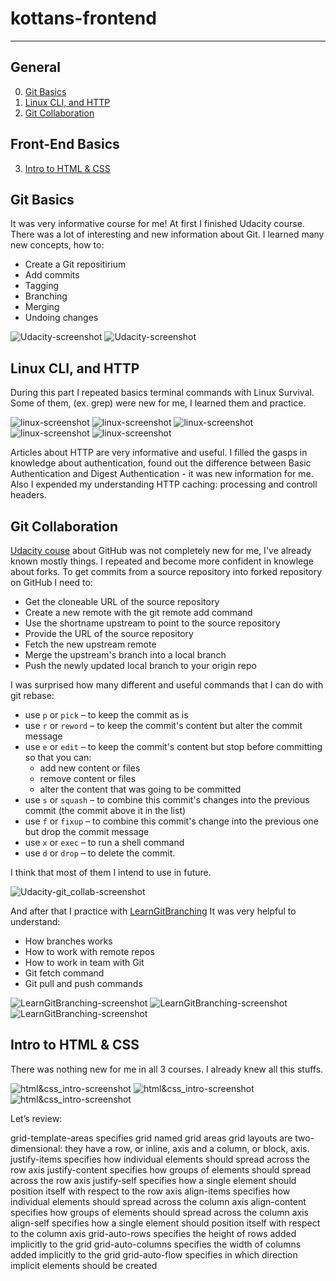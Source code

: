 # kottans-frontend
---

## General

0. [Git Basics](#git_basics)
1. [Linux CLI, and HTTP](#linux_cli)
2. [Git Collaboration](#git_collab)

## Front-End Basics

3. [Intro to HTML & CSS](#intro_html_css)


## <a name="git_basics">Git Basics</a>

It was very informative course for me! 
At first I finished Udacity course. There was a lot of interesting and new information about Git.
I learned many new concepts, how to:

* Create a Git repositirium
* Add commits
* Tagging
* Branching
* Merging
* Undoing changes

![Udacity-screenshot](git_basics/udacity-screenshot_01.png)
![Udacity-screenshot](git_basics/udacity-screenshot_02.png)


## <a name="linux_cli">Linux CLI, and HTTP</a>

During this part I repeated basics terminal commands with Linux Survival.
Some of them, (ex. grep) were new for me, I learned them and practice.

![linux-screenshot](task_linux_cli/linux_cli_01.png)
![linux-screenshot](task_linux_cli/linux_cli_02.png)
![linux-screenshot](task_linux_cli/linux_cli_03.png)
![linux-screenshot](task_linux_cli/linux_cli_04.png)
![linux-screenshot](task_linux_cli/linux_cli_05.png)

Articles about HTTP are very informative and useful.
I filled the gasps in knowledge about authentication, found out the difference between Basic Authentication and Digest Authentication - it was new information for me.
Also I expended my understanding HTTP caching: processing and controll headers.

## <a name="git_collab">Git Collaboration</a>

[Udacity couse](https://classroom.udacity.com/courses/ud456) about GitHub was not completely new for me, I've already known mostly things.
I repeated and become more confident in knowlege about forks.
To get commits from a source repository into forked repository on GitHub I need to:

* Get the cloneable URL of the source repository
* Create a new remote with the git remote add command
* Use the shortname upstream to point to the source repository
* Provide the URL of the source repository
* Fetch the new upstream remote
* Merge the upstream's branch into a local branch
* Push the newly updated local branch to your origin repo

I was surprised how many different and useful commands that I can do with git rebase:

- use `p` or `pick` – to keep the commit as is
- use `r` or `reword` – to keep the commit's content but alter the commit message
- use `e` or `edit` – to keep the commit's content but stop before committing so that you can:
  * add new content or files
  * remove content or files
  * alter the content that was going to be committed
- use `s` or `squash` – to combine this commit's changes into the previous commit (the commit above it in the list)
- use `f` or `fixup` – to combine this commit's change into the previous one but drop the commit message
- use `x` or `exec` – to run a shell command
- use `d` or `drop` – to delete the commit.

I think that most of them I intend to use in future.

![Udacity-git_collab-screenshot](task_git_collaboration/Udacity-gitcollab-screenshot.png)

And after that I practice with [LearnGitBranching](https://learngitbranching.js.org)
It was very helpful to understand:

* How branches works
* How to work with remote repos
* How to work in team with Git
* Git fetch command
* Git pull and push commands

![LearnGitBranching-screenshot](task_git_collaboration/LearnGitBranching-screenshot_01.png)
![LearnGitBranching-screenshot](task_git_collaboration/LearnGitBranching-screenshot_02.png)
![LearnGitBranching-screenshot](task_git_collaboration/LearnGitBranching-screenshot_03.png)

## <a name="intro_html_css">Intro to HTML & CSS</a>

There was nothing new for me in all 3 courses.
I already knew all this stuffs.

![html&css_intro-screenshot](task_html_css_intro/html_css_intro-screenshot_01.png)
![html&css_intro-screenshot](task_html_css_intro/html_css_intro-screenshot_02.png)
![html&css_intro-screenshot](task_html_css_intro/html_css_intro-screenshot_03.png)

 Let’s review:

grid-template-areas specifies grid named grid areas
grid layouts are two-dimensional: they have a row, or inline, axis and a column, or block, axis.
justify-items specifies how individual elements should spread across the row axis
justify-content specifies how groups of elements should spread across the row axis
justify-self specifies how a single element should position itself with respect to the row axis
align-items specifies how individual elements should spread across the column axis
align-content specifies how groups of elements should spread across the column axis
align-self specifies how a single element should position itself with respect to the column axis
grid-auto-rows specifies the height of rows added implicitly to the grid
grid-auto-columns specifies the width of columns added implicitly to the grid
grid-auto-flow specifies in which direction implicit elements should be created
